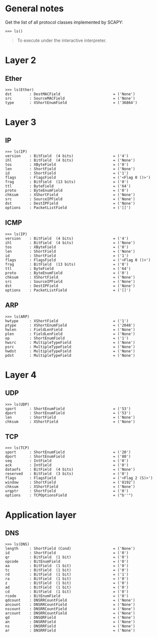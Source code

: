 # General notes

Get the list of all protocol classes implemented by SCAPY:

    >>> ls()

> To execute under the interactive interpreter.

# Layer 2

## Ether

    >>> ls(Ether)
    dst        : DestMACField                        = ('None')
    src        : SourceMACField                      = ('None')
    type       : XShortEnumField                     = ('36864')

# Layer 3

## IP

    >>> ls(IP)
    version    : BitField  (4 bits)                  = ('4')
    ihl        : BitField  (4 bits)                  = ('None')
    tos        : XByteField                          = ('0')
    len        : ShortField                          = ('None')
    id         : ShortField                          = ('1')
    flags      : FlagsField                          = ('<Flag 0 ()>')
    frag       : BitField  (13 bits)                 = ('0')
    ttl        : ByteField                           = ('64')
    proto      : ByteEnumField                       = ('0')
    chksum     : XShortField                         = ('None')
    src        : SourceIPField                       = ('None')
    dst        : DestIPField                         = ('None')
    options    : PacketListField                     = ('[]')

## ICMP

    >>> ls(IP)
    version    : BitField  (4 bits)                  = ('4')
    ihl        : BitField  (4 bits)                  = ('None')
    tos        : XByteField                          = ('0')
    len        : ShortField                          = ('None')
    id         : ShortField                          = ('1')
    flags      : FlagsField                          = ('<Flag 0 ()>')
    frag       : BitField  (13 bits)                 = ('0')
    ttl        : ByteField                           = ('64')
    proto      : ByteEnumField                       = ('0')
    chksum     : XShortField                         = ('None')
    src        : SourceIPField                       = ('None')
    dst        : DestIPField                         = ('None')
    options    : PacketListField                     = ('[]')

## ARP 

    >>> ls(ARP)
    hwtype     : XShortField                         = ('1')
    ptype      : XShortEnumField                     = ('2048')
    hwlen      : FieldLenField                       = ('None')
    plen       : FieldLenField                       = ('None')
    op         : ShortEnumField                      = ('1')
    hwsrc      : MultipleTypeField                   = ('None')
    psrc       : MultipleTypeField                   = ('None')
    hwdst      : MultipleTypeField                   = ('None')
    pdst       : MultipleTypeField                   = ('None')

# Layer 4

## UDP

    >>> ls(UDP)
    sport      : ShortEnumField                      = ('53')
    dport      : ShortEnumField                      = ('53')
    len        : ShortField                          = ('None')
    chksum     : XShortField                         = ('None')

## TCP

    >>> ls(TCP)
    sport      : ShortEnumField                      = ('20')
    dport      : ShortEnumField                      = ('80')
    seq        : IntField                            = ('0')
    ack        : IntField                            = ('0')
    dataofs    : BitField  (4 bits)                  = ('None')
    reserved   : BitField  (3 bits)                  = ('0')
    flags      : FlagsField                          = ('<Flag 2 (S)>')
    window     : ShortField                          = ('8192')
    chksum     : XShortField                         = ('None')
    urgptr     : ShortField                          = ('0')
    options    : TCPOptionsField                     = ("b''")

# Application layer

## DNS

    >>> ls(DNS)
    length     : ShortField (Cond)                   = ('None')
    id         : ShortField                          = ('0')
    qr         : BitField  (1 bit)                   = ('0')
    opcode     : BitEnumField                        = ('0')
    aa         : BitField  (1 bit)                   = ('0')
    tc         : BitField  (1 bit)                   = ('0')
    rd         : BitField  (1 bit)                   = ('1')
    ra         : BitField  (1 bit)                   = ('0')
    z          : BitField  (1 bit)                   = ('0')
    ad         : BitField  (1 bit)                   = ('0')
    cd         : BitField  (1 bit)                   = ('0')
    rcode      : BitEnumField                        = ('0')
    qdcount    : DNSRRCountField                     = ('None')
    ancount    : DNSRRCountField                     = ('None')
    nscount    : DNSRRCountField                     = ('None')
    arcount    : DNSRRCountField                     = ('None')
    qd         : DNSQRField                          = ('None')
    an         : DNSRRField                          = ('None')
    ns         : DNSRRField                          = ('None')
    ar         : DNSRRField                          = ('None')

